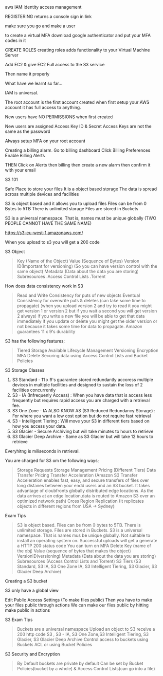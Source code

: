 aws IAM
Identity access management

REGISTERING
returns a console sign in link

make sure you go and make a user

to create a virtual MFA download google authenticator and put your MFA codes in it

CREATE ROLES
creating roles adds functionality to your Virtual Machine Server

Add EC2 & give EC2 Full access to the S3 service

Then name it properly

What have we learnt so far...

IAM is universal.

The root account is the first account created when first setup your AWS account it has full access to anything.

New users have NO PERMISSIONS when first created

New users are assigned Access Key ID & Secret Access Keys are not the same as the password

Always setup MFA on your root account

Creating a billing alarm.
Go to billing dashboard
Click Billing Preferences
Enable Billing Alerts

THEN
Click on Alerts then billing
then create a new alarm then confirm it with your email

S3 101

Safe Place to store your files
It is a object based storage
The data is spread across multiple devices and facilities

S3 is object based and it allows you to upload files
Files can be from 0 Bytes to 5TB
There is unlimited storage
Files are stored in Buckets

S3 is a universal namespace. That is, names must be unique globally (TWO PEOPLE CANNOT HAVE THE SAME NAME)

https://s3-eu-west-1.amazonaws.com/<bucketname>

When you upload to s3 you will get a 200 code

S3 Object

> Key (Name of the Object)
> Value (Sequence of Bytes)
> Version ID(Important for versioning) (So you can have version control with the same object)
> Metadata (Data about the data you are storing)
> Subresources .Access Control Lists .Torrent

How does data consistency work in S3

> Read and Write Consistency for puts of new objects
> Eventual Consistency for overwrite puts & deletes (can take some time to propagate) (when you upload version 2 and try to read it you might get version 1 or version 2 but if you wait a second you will get version 2 always)
> If you write a new file you will be able to get that data immediately
> If you update or delete you might get the older version or not because it takes some time for data to propagate.
> Amazon guarantees 11 x 9's durability

S3 has the following features;

> Tiered Storage Available
> Lifecycle Management
> Versioning
> Encryption
> MFA Delete
> Securing data using Access Control Lists and Bucket Policies

S3 Storage Classes

1. S3 Standard - 11 x 9's guarantee stored redundantly accoress multiple devices in multiple facilities and designed to sustain the loss of 2 facilities concurrently
2. S3 - IA (Infrequenly Access) : When you have data that is access less frequently but requires rapid access you are charged with a retrieval fee.
3. S3 One Zone - IA ALSO KNOW AS (S3 Reduced Redundancy Storage) : For where you want a low cost option but do not require fast retrieval
4. S3 - Intelligent Tiering : Will move your S3 in different tiers based on how you access your data.
5. S3 Glacier - Secure Archiving but will take minutes to hours to retrieve
6. S3 Glacier Deep Archive - Same as S3 Glacier but will take 12 hours to retrieve

Everyhitng is miliseconds in retrieval.

You are charged for S3 om the following ways;

> Storage
> Requests
> Storage Management Pricing (Different Tiers)
> Data Transfer Pricing
> Transfer Acceleration (Amazon S3 Transfer Acceleration enables fast, easy, and secure transfers of files over long distanes between your endd users and an S3 bucket. It takes advantage of cloubfronts globally distributed edge locations. As the data arrives at an edge location,data is routed to Amazon S3 over an optimized network path)
> Cross Region Replication (It replicates objects in different regions from USA -> Sydney)

Exam Tips

> S3 is object based.
> Files can be from 0 bytes to 5TB.
> There is unlimited storage.
> Files are stored in Buckets.
> S3 is a universal namespace. That is names mus be unique globally.
> Not suitable to install an operating system on.
> Successful uploads will get a generate a HTTP 200 status code
> You can turn on MFA Delete
> Key (name of the obj)
> Value (sequence of bytes that makes the object)
> VersionID(versioning)
> Metadata (Data about the data you are storing)
> Subresources (Access Control Lists and Torrent)
> S3 Tiers (S3 Standard, S3 IA, S3 One Zone IA, S3 Intelligent Tiering, S3 Glacier, S3 Glacier Deep Archive)

Creating a S3 bucket

S3 only have a global view

Edit Public Access Settings (To make files public)
Then you have to make your files public through actions
We can make our files public by hitting make public in actions

S3 Exam Tips

> Buckets are a universal namespace
> Upload an object to S3 receive a 200 http code
> S3 , S3 - IA, S3 One Zone,S3 Intelligent Tiering, S3 Glacier, S3 Glacier Deep Archive
> Control access to buckets using Buckets ACL or using Bucket Policies

S3 Security and Encryption

> By Default buckets are private by default
> Can be set by Bucket Policies(bucket by a whole) & Access Control Lists(can go into a file)
